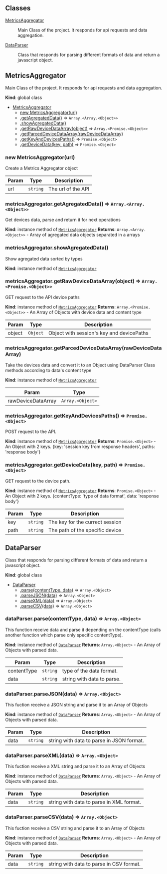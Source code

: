 ## Classes

<dl>
<dt><a href="#MetricsAggregator">MetricsAggregator</a></dt>
<dd><p>Main Class of the project.
It responds for api requests and data aggregation.</p>
</dd>
<dt><a href="#DataParser">DataParser</a></dt>
<dd><p>Class that responds for parsing different formats of data and return a javascript object.</p>
</dd>
</dl>

<a name="MetricsAggregator"></a>

## MetricsAggregator
Main Class of the project.
It responds for api requests and data aggregation.

**Kind**: global class

* [MetricsAggregator](#MetricsAggregator)
    * [new MetricsAggregator(url)](#new_MetricsAggregator_new)
    * [.getAgregatedData()](#MetricsAggregator+getAgregatedData) ⇒ <code>Array.&lt;Array.&lt;Object&gt;&gt;</code>
    * [.showAgregatedData()](#MetricsAggregator+showAgregatedData)
    * [.getRawDeviceDataArray(object)](#MetricsAggregator+getRawDeviceDataArray) ⇒ <code>Array.&lt;Promise.&lt;Object&gt;&gt;</code>
    * [.getParcedDeviceDataArray(rawDeviceDataArray)](#MetricsAggregator+getParcedDeviceDataArray)
    * [.getKeyAndDevicesPaths()](#MetricsAggregator+getKeyAndDevicesPaths) ⇒ <code>Promise.&lt;Object&gt;</code>
    * [.getDeviceData(key, path)](#MetricsAggregator+getDeviceData) ⇒ <code>Promise.&lt;Object&gt;</code>

<a name="new_MetricsAggregator_new"></a>

### new MetricsAggregator(url)
Create a Metrics Aggregator object


| Param | Type | Description |
| --- | --- | --- |
| url | <code>string</code> | The url of the API |

<a name="MetricsAggregator+getAgregatedData"></a>

### metricsAggregator.getAgregatedData() ⇒ <code>Array.&lt;Array.&lt;Object&gt;&gt;</code>
Get devices data, parse and return it for next operations

**Kind**: instance method of [<code>MetricsAggregator</code>](#MetricsAggregator)
**Returns**: <code>Array.&lt;Array.&lt;Object&gt;&gt;</code> - Array of agregated data objects separated in a arrays
<a name="MetricsAggregator+showAgregatedData"></a>

### metricsAggregator.showAgregatedData()
Show agregated data sorted by types

**Kind**: instance method of [<code>MetricsAggregator</code>](#MetricsAggregator)
<a name="MetricsAggregator+getRawDeviceDataArray"></a>

### metricsAggregator.getRawDeviceDataArray(object) ⇒ <code>Array.&lt;Promise.&lt;Object&gt;&gt;</code>
GET request to the API device paths

**Kind**: instance method of [<code>MetricsAggregator</code>](#MetricsAggregator)
**Returns**: <code>Array.&lt;Promise.&lt;Object&gt;&gt;</code> - An Array of Objects with device data and content type

| Param | Type | Description |
| --- | --- | --- |
| object | <code>Object</code> | Object with session's key and devicePaths |

<a name="MetricsAggregator+getParcedDeviceDataArray"></a>

### metricsAggregator.getParcedDeviceDataArray(rawDeviceDataArray)
Take the devices data and convert it to an Object using DataParser Class methods according to data's content type

**Kind**: instance method of [<code>MetricsAggregator</code>](#MetricsAggregator)

| Param | Type |
| --- | --- |
| rawDeviceDataArray | <code>Array.&lt;Object&gt;</code> |

<a name="MetricsAggregator+getKeyAndDevicesPaths"></a>

### metricsAggregator.getKeyAndDevicesPaths() ⇒ <code>Promise.&lt;Object&gt;</code>
POST request to the API.

**Kind**: instance method of [<code>MetricsAggregator</code>](#MetricsAggregator)
**Returns**: <code>Promise.&lt;Object&gt;</code> - An Object with 2 keys. {key: 'session key from response headers', paths: 'response body'}
<a name="MetricsAggregator+getDeviceData"></a>

### metricsAggregator.getDeviceData(key, path) ⇒ <code>Promise.&lt;Object&gt;</code>
GET request to the device path.

**Kind**: instance method of [<code>MetricsAggregator</code>](#MetricsAggregator)
**Returns**: <code>Promise.&lt;Object&gt;</code> - An Object with 2 keys. {contentType: 'type of data format', data: 'response body'}

| Param | Type | Description |
| --- | --- | --- |
| key | <code>string</code> | The key for the currect session |
| path | <code>string</code> | The path of the specific device |

<a name="DataParser"></a>

## DataParser
Class that responds for parsing different formats of data and return a javascript object.

**Kind**: global class

* [DataParser](#DataParser)
    * [.parse(contentType, data)](#DataParser+parse) ⇒ <code>Array.&lt;Object&gt;</code>
    * [.parseJSON(data)](#DataParser+parseJSON) ⇒ <code>Array.&lt;Object&gt;</code>
    * [.parseXML(data)](#DataParser+parseXML) ⇒ <code>Array.&lt;Object&gt;</code>
    * [.parseCSV(data)](#DataParser+parseCSV) ⇒ <code>Array.&lt;Object&gt;</code>

<a name="DataParser+parse"></a>

### dataParser.parse(contentType, data) ⇒ <code>Array.&lt;Object&gt;</code>
This function receive data and parse it depending on the contentType (calls another function which parse only specific contentType).

**Kind**: instance method of [<code>DataParser</code>](#DataParser)
**Returns**: <code>Array.&lt;Object&gt;</code> - An Array of Objects with parsed data.

| Param | Type | Description |
| --- | --- | --- |
| contentType | <code>string</code> | type of the data format. |
| data | <code>string</code> | string with data to parse. |

<a name="DataParser+parseJSON"></a>

### dataParser.parseJSON(data) ⇒ <code>Array.&lt;Object&gt;</code>
This fuction receive a JSON string and parse it to an Array of Objects

**Kind**: instance method of [<code>DataParser</code>](#DataParser)
**Returns**: <code>Array.&lt;Object&gt;</code> - An Array of Objects with parsed data.

| Param | Type | Description |
| --- | --- | --- |
| data | <code>string</code> | string with data to parse in JSON format. |

<a name="DataParser+parseXML"></a>

### dataParser.parseXML(data) ⇒ <code>Array.&lt;Object&gt;</code>
This fuction receive a XML string and parse it to an Array of Objects

**Kind**: instance method of [<code>DataParser</code>](#DataParser)
**Returns**: <code>Array.&lt;Object&gt;</code> - An Array of Objects with parsed data.

| Param | Type | Description |
| --- | --- | --- |
| data | <code>string</code> | string with data to parse in XML format. |

<a name="DataParser+parseCSV"></a>

### dataParser.parseCSV(data) ⇒ <code>Array.&lt;Object&gt;</code>
This fuction receive a CSV string and parse it to an Array of Objects

**Kind**: instance method of [<code>DataParser</code>](#DataParser)
**Returns**: <code>Array.&lt;Object&gt;</code> - An Array of Objects with parsed data.

| Param | Type | Description |
| --- | --- | --- |
| data | <code>string</code> | string with data to parse in CSV format. |